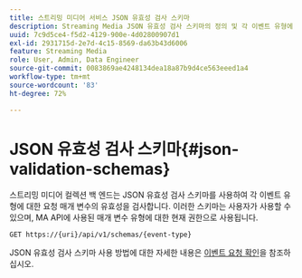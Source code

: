 ```yaml
---
title: 스트리밍 미디어 서비스 JSON 유효성 검사 스키마
description: Streaming Media JSON 유효성 검사 스키마의 정의 및 각 이벤트 유형에 대한 올바른 요청 본문 매개 변수를 결정하기 위해 사용되는 방법.
uuid: 7c9d5ce4-f5d2-4129-900e-4d02800907d1
exl-id: 2931715d-2e7d-4c15-8569-da63b43d6006
feature: Streaming Media
role: User, Admin, Data Engineer
source-git-commit: 0083869ae4248134dea18a87b9d4ce563eeed1a4
workflow-type: tm+mt
source-wordcount: '83'
ht-degree: 72%

---
```


# JSON 유효성 검사 스키마{#json-validation-schemas}

스트리밍 미디어 컬렉션 백 엔드는 JSON 유효성 검사 스키마를 사용하여 각 이벤트 유형에 대한 요청 매개 변수의 유효성을 검사합니다. 이러한 스키마는 사용자가 사용할 수 있으며, MA API에 사용된 매개 변수 유형에 대한 현재 권한으로 사용됩니다.

`GET https://{uri}/api/v1/schemas/{event-type}`

JSON 유효성 검사 스키마 사용 방법에 대한 자세한 내용은 [이벤트 요청 확인](../mc-api-impl/mc-api-validate-reqs.md)을 참조하십시오.
